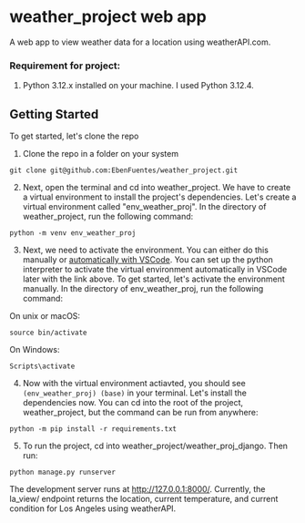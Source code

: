 # weather_project web app

A web app to view weather data for a location using weatherAPI.com. 

### Requirement for project:
1. Python 3.12.x installed on your machine. I used Python 3.12.4.

## Getting Started

To get started, let's clone the repo <br>

1. Clone the repo in a folder on your system
```
git clone git@github.com:EbenFuentes/weather_project.git
```
2. Next, open the terminal and cd into weather_project. We have to create a virtual environment to install the project's dependencies. Let's create a virtual environment called "env_weather_proj". In the directory of weather_project, run the following command:
```
python -m venv env_weather_proj
```
3. Next, we need to activate the environment. You can either do this manually or [automatically with VSCode](https://code.visualstudio.com/docs/python/environments#_working-with-python-interpreters). You can set up the python interpreter to activate the virtual environment automatically in VSCode later with the link above. To get started, let's activate the environment manually. In the directory of env_weather_proj, run the following command: <br>

On unix or macOS:

```
source bin/activate
```

On Windows:
```
Scripts\activate
```

4. Now with the virtual environment actiavted, you should see ```(env_weather_proj) (base)``` in your terminal. Let's install the dependencies now. You can cd into the root of the project, weather_project, but the command can be run from anywhere:


```
python -m pip install -r requirements.txt
```

5. To run the project, cd into weather_project/weather_proj_django. Then run:

```
python manage.py runserver
```

The development server runs at http://127.0.0.1:8000/. Currently, the la_view/ endpoint returns the location, current temperature, and current condition for Los Angeles using weatherAPI.





